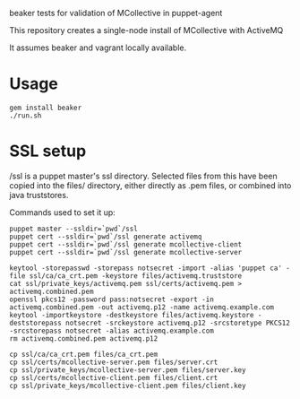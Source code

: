 beaker tests for validation of MCollective in puppet-agent

This repository creates a single-node install of MCollective with ActiveMQ

It assumes beaker and vagrant locally available.

# Usage

    gem install beaker
    ./run.sh

# SSL setup

/ssl is a puppet master's ssl directory.  Selected files from this
have been copied into the files/ directory, either directly as .pem
files, or combined into java truststores.

Commands used to set it up:

    puppet master --ssldir=`pwd`/ssl
    puppet cert --ssldir=`pwd`/ssl generate activemq
    puppet cert --ssldir=`pwd`/ssl generate mcollective-client
    puppet cert --ssldir=`pwd`/ssl generate mcollective-server

    keytool -storepasswd -storepass notsecret -import -alias 'puppet ca' -file ssl/ca/ca_crt.pem -keystore files/activemq.truststore
    cat ssl/private_keys/activemq.pem ssl/certs/activemq.pem > activemq.combined.pem
    openssl pkcs12 -password pass:notsecret -export -in activemq.combined.pem -out activemq.p12 -name activemq.example.com
    keytool -importkeystore -destkeystore files/activemq.keystore -deststorepass notsecret -srckeystore activemq.p12 -srcstoretype PKCS12 -srcstorepass notsecret -alias activemq.example.com
    rm activemq.combined.pem activemq.p12

    cp ssl/ca/ca_crt.pem files/ca_crt.pem
    cp ssl/certs/mcollective-server.pem files/server.crt
    cp ssl/private_keys/mcollective-server.pem files/server.key
    cp ssl/certs/mcollective-client.pem files/client.crt
    cp ssl/private_keys/mcollective-client.pem files/client.key
